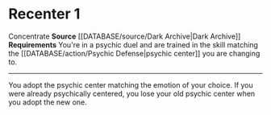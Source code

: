 ﻿---
actions: '[one-action]'
id: '1236'
name: Recenter
rarity: Common
requirement: You're in a psychic duel and are trained in the skill matching the [[DATABASE/action/Psychic
  Defense|psychic center]] you are changing to.
source: '[[DATABASE/source/Dark Archive|Dark Archive]]'
trait:
- '[[DATABASE/trait/Concentrate|Concentrate]]'
type: Action

---
# Recenter <span class="action-icon">1</span>

<span class="item-trait">Concentrate</span>
**Source** [[DATABASE/source/Dark Archive|Dark Archive]]
**Requirements** You're in a psychic duel and are trained in the skill matching the [[DATABASE/action/Psychic Defense|psychic center]] you are changing to.

---
You adopt the psychic center matching the emotion of your choice. If you were already psychically centered, you lose your old psychic center when you adopt the new one.